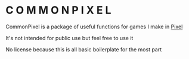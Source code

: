 # C O M M O N P I X E L

CommonPixel is a package of useful functions for games I make in [Pixel](https://github.com/faiface/pixel) 

It's not intended for public use but feel free to use it

No license because this is all basic boilerplate for the most part